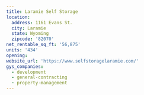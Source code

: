 ```yaml
---
title: Laramie Self Storage
location:
  address: 1161 Evans St.
  city: Laramie
  state: Wyoming
  zipcode: '82070'
net_rentable_sq_ft: '56,875'
units: '434'
opening:
website_url: 'https://www.selfstoragelaramie.com/'
gys_companies:
  - development
  - general-contracting
  - property-management
---
```


